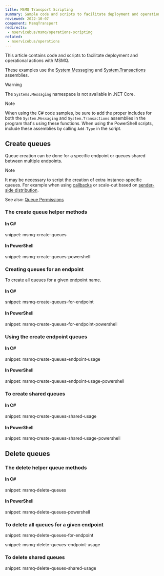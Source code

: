 ```yaml
---
title: MSMQ Transport Scripting
summary: Sample code and scripts to facilitate deployment and operational actions against MSMQ.
reviewed: 2022-10-07
component: MsmqTransport
redirects:
 - nservicebus/msmq/operations-scripting
related:
 - nservicebus/operations
---
```


This article contains code and scripts to facilitate deployment and operational actions with MSMQ.

These examples use the [System.Messaging](https://docs.microsoft.com/en-us/dotnet/api/system.messaging?view=netframework-4.8) and [System.Transactions](https://docs.microsoft.com/en-us/dotnet/api/system.transactions?view=netframework-4.8) assemblies.

> [!WARNING]
> The `Systems.Messaging` namespace is not available in .NET Core.

> [!NOTE]
> When using the C# code samples, be sure to add the proper includes for both the `System.Messaging` and `System.Transactions` assemblies in the program that's using these functions. When using the PowerShell scripts, include these assemblies by calling `Add-Type` in the script.


## Create queues

Queue creation can be done for a specific endpoint or queues shared between multiple endpoints.

> [!NOTE]
> It may be necessary to script the creation of extra instance-specific queues. For example when using [callbacks](/nservicebus/messaging/callbacks.md#message-routing) or scale-out based on [sender-side distribution](/samples/scaleout/senderside/).


See also: [Queue Permissions](/transports/msmq/#permissions)


### The create queue helper methods


#### In C&#35;

snippet: msmq-create-queues


#### In PowerShell

snippet: msmq-create-queues-powershell


### Creating queues for an endpoint

To create all queues for a given endpoint name.


#### In C&#35;

snippet: msmq-create-queues-for-endpoint


#### In PowerShell

snippet: msmq-create-queues-for-endpoint-powershell


### Using the create endpoint queues


#### In C&#35;

snippet: msmq-create-queues-endpoint-usage


#### In PowerShell

snippet: msmq-create-queues-endpoint-usage-powershell


### To create shared queues


#### In C&#35;

snippet: msmq-create-queues-shared-usage


#### In PowerShell

snippet: msmq-create-queues-shared-usage-powershell


## Delete queues


### The delete helper queue methods


#### In C&#35;

snippet: msmq-delete-queues


#### In PowerShell

snippet: msmq-delete-queues-powershell


### To delete all queues for a given endpoint

snippet: msmq-delete-queues-for-endpoint

snippet: msmq-delete-queues-endpoint-usage


### To delete shared queues

snippet: msmq-delete-queues-shared-usage
